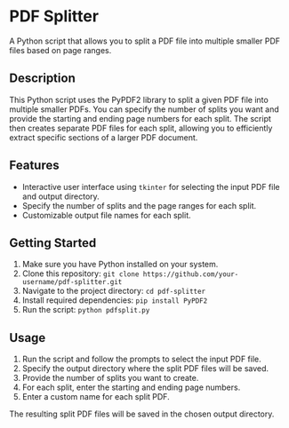 # PDF Splitter

A Python script that allows you to split a PDF file into multiple smaller PDF files based on page ranges.

## Description

This Python script uses the PyPDF2 library to split a given PDF file into multiple smaller PDFs. You can specify the number of splits you want and provide the starting and ending page numbers for each split. The script then creates separate PDF files for each split, allowing you to efficiently extract specific sections of a larger PDF document.

## Features

- Interactive user interface using `tkinter` for selecting the input PDF file and output directory.
- Specify the number of splits and the page ranges for each split.
- Customizable output file names for each split.

## Getting Started

1. Make sure you have Python installed on your system.
2. Clone this repository: `git clone https://github.com/your-username/pdf-splitter.git`
3. Navigate to the project directory: `cd pdf-splitter`
4. Install required dependencies: `pip install PyPDF2`
5. Run the script: `python pdfsplit.py`

## Usage

1. Run the script and follow the prompts to select the input PDF file.
2. Specify the output directory where the split PDF files will be saved.
3. Provide the number of splits you want to create.
4. For each split, enter the starting and ending page numbers.
5. Enter a custom name for each split PDF.



The resulting split PDF files will be saved in the chosen output directory.
